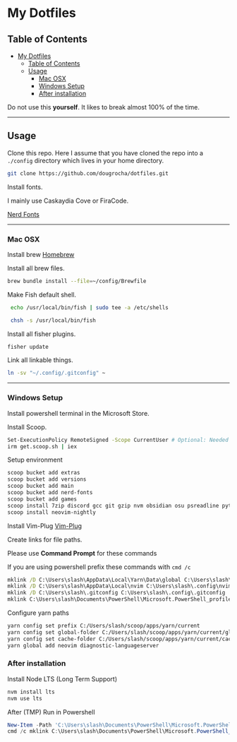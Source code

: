 # My Dotfiles

## Table of Contents

- [My Dotfiles](#my-dotfiles)
  - [Table of Contents](#table-of-contents)
  - [Usage](#usage)
    - [Mac OSX](#mac-osx)
    - [Windows Setup](#windows-setup)
    - [After installation](#after-installation)

Do not use this **yourself**. It likes to break almost 100% of the time.

---

## Usage

Clone this repo. Here I assume that you have cloned the repo into a `./config` directory which lives in your home directory.

```bash
git clone https://github.com/dougrocha/dotfiles.git
```

Install fonts.

I mainly use Caskaydia Cove or FiraCode.

[Nerd Fonts](https://www.nerdfonts.com/font-downloads)

---

### Mac OSX

Install brew [Homebrew](https://brew.sh)

Install all brew files.

```bash
brew bundle install --file=~/config/Brewfile
```

Make Fish default shell.

```bash
 echo /usr/local/bin/fish | sudo tee -a /etc/shells

 chsh -s /usr/local/bin/fish
```

Install all fisher plugins.

```bash
fisher update
```

Link all linkable things.

```bash
ln -sv "~/.config/.gitconfig" ~
```

---

### Windows Setup

Install powershell terminal in the Microsoft Store.

Install Scoop.

```bash
Set-ExecutionPolicy RemoteSigned -Scope CurrentUser # Optional: Needed to run a remote script the first time
irm get.scoop.sh | iex
```

Setup environment

```bash
scoop bucket add extras
scoop bucket add versions
scoop bucket add main
scoop bucket add nerd-fonts
scoop bucket add games
scoop install 7zip discord gcc git gzip nvm obsidian osu psreadline python ripgrep starship steam terminal-icons vcredist2022 vcredist vscode windows-terminal winget yarn z wget
scoop install neovim-nightly
```

Install Vim-Plug [Vim-Plug](https://github.com/junegunn/vim-plug)

Create links for file paths.

Please use **Command Prompt** for these commands

If you are using powershell prefix these commands with `cmd /c`

```cmd
mklink /D C:\Users\slash\AppData\Local\Yarn\Data\global C:\Users\slash\.config\yarn\global
mklink /D C:\Users\slash\AppData\Local\nvim C:\Users\slash\.config\nvim
mklink /D C:\Users\slash\.gitconfig C:\Users\slash\.config\.gitconfig
mklink C:\Users\slash\Documents\PowerShell\Microsoft.PowerShell_profile.ps1 C:\Users\slash\powershell\Microsoft.PowerShell_profile.ps1
```

Configure yarn paths

```bash
yarn config set prefix C:/Users/slash/scoop/apps/yarn/current
yarn config set global-folder C:/Users/slash/scoop/apps/yarn/current/global
yarn config set cache-folder C:/Users/slash/scoop/apps/yarn/current/cache
yarn global add neovim diagnostic-languageserver
```

### After installation

Install Node LTS (Long Term Support)

```bash
nvm install lts
nvm use lts
```

After (TMP) Run in Powershell

```powershell
New-Item -Path 'C:\Users\slash\Documents\PowerShell\Microsoft.PowerShell_profile.ps1' -ItemType File
cmd /c mklink C:\Users\slash\Documents\PowerShell\Microsoft.PowerShell_profile.ps1 C:\Users\slash\powershell\Microsoft.PowerShell_profile.ps1
```
